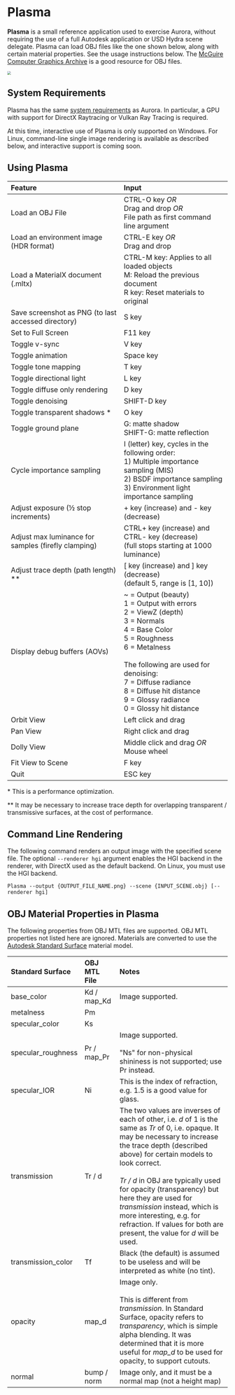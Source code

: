 # Plasma

**Plasma** is a small reference application used to exercise Aurora, without requiring the use of a full Autodesk application or USD Hydra scene delegate. Plasma can load OBJ files like the one shown below, along with certain material properties. See the usage instructions below. The [McGuire Computer Graphics Archive](https://casual-effects.com/data) is a good resource for OBJ files.

<img src="Plasma.jpg" style="zoom: 50%;" />

## System Requirements

Plasma has the same [system requirements](../README.md) as Aurora. In particular, a GPU with support for DirectX Raytracing or Vulkan Ray Tracing is required.

At this time, interactive use of Plasma is only supported on Windows. For Linux, command-line single image rendering is available as described below, and interactive support is coming soon.

## Using Plasma

| Feature                                             | Input                                                        |
| :-------------------------------------------------- | :----------------------------------------------------------- |
| Load an OBJ File                                    | CTRL-O key *OR*<br />Drag and drop *OR*<br />File path as first command line argument |
| Load an environment image (HDR format)              | CTRL-E key *OR*<br />Drag and drop                           |
| Load a MaterialX document (.mltx)                   | CTRL-M key: Applies to all loaded objects<br />M: Reload the previous document<br />R key: Reset materials to original |
| Save screenshot as PNG (to last accessed directory) | S key                                                        |
| Set to Full Screen                                  | F11 key                                                      |
| Toggle v-sync                                       | V key                                                        |
| Toggle animation                                    | Space key                                                    |
| Toggle tone mapping                                 | T key                                                        |
| Toggle directional light                            | L key                                                        |
| Toggle diffuse only rendering                       | D key                                                        |
| Toggle denoising                                    | SHIFT-D key                                                  |
| Toggle transparent shadows *                        | O key                                                        |
| Toggle ground plane                                 | G: matte shadow<br />SHIFT-G: matte reflection               |
| Cycle importance sampling                           | I (letter) key, cycles in the following order: <br />1) Multiple importance sampling (MIS)<br />2) BSDF importance sampling<br />3) Environment light importance sampling |
| Adjust exposure (½ stop increments)                 | + key (increase) and - key (decrease)                        |
| Adjust max luminance for samples (firefly clamping) | CTRL+ key (increase) and CTRL- key (decrease)<br />(full stops starting at 1000 luminance) |
| Adjust trace depth (path length) **                 | [ key (increase) and ] key (decrease)<br />(default 5, range is [1, 10]) |
| Display debug buffers (AOVs)                        | ~ = Output (beauty)<br />1 = Output with errors<br />2 = ViewZ (depth)<br />3 = Normals<br />4 = Base Color<br />5 = Roughness<br />6 = Metalness <br /><br />The following are used for denoising:<br />7 = Diffuse radiance<br />8 = Diffuse hit distance<br />9 = Glossy radiance<br />0 = Glossy hit distance |
| Orbit View                                          | Left click and drag                                          |
| Pan View                                            | Right click and drag                                         |
| Dolly View                                          | Middle click and drag *OR*<br />Mouse wheel                  |
| Fit View to Scene                                   | F key                                                        |
| Quit                                                | ESC key                                                      |

\* This is a performance optimization.

** It may be necessary to increase trace depth for overlapping transparent / transmissive surfaces, at the cost of performance.

## Command Line Rendering
The following command renders an output image with the specified scene file. The optional `--renderer hgi` argument enables the HGI backend in the renderer, with DirectX used as the default backend. On Linux, you must use the HGI backend.
```
Plasma --output {OUTPUT_FILE_NAME.png} --scene {INPUT_SCENE.obj} [--renderer hgi]
```

## OBJ Material Properties in Plasma

The following properties from OBJ MTL files are supported. OBJ MTL properties not listed here are ignored. Materials are converted to use the [Autodesk Standard Surface](https://autodesk.github.io/standard-surface) material model.

| Standard Surface   | OBJ MTL File | Notes                                                        |
| :----------------- | :----------- | :----------------------------------------------------------- |
| base_color         | Kd / map_Kd  | Image supported.                                             |
| metalness          | Pm           |                                                              |
| specular_color     | Ks           |                                                              |
| specular_roughness | Pr / map_Pr  | Image supported.<br /><br />"Ns" for non-physical shininess is not supported; use Pr instead. |
| specular_IOR       | Ni           | This is the index of refraction, e.g. 1.5 is a good value for glass. |
| transmission       | Tr / d       | The two values are inverses of each of other, i.e. *d* of 1 is the same as *Tr* of 0, i.e. opaque. It may be necessary to increase the trace depth (described above) for certain models to look correct.<br /><br /> *Tr / d* in OBJ are typically used for opacity (transparency) but here they are used for *transmission* instead, which is more interesting, e.g. for refraction. If values for both are present, the value for *d* will be used. |
| transmission_color | Tf           | Black (the default) is assumed to be useless and will be interpreted as white (no tint). |
| opacity            | map_d        | Image only.<br /><br />This is different from *transmission*. In Standard Surface, opacity refers to *transparency*, which is simple alpha blending. It was determined that it is more useful for *map_d* to be used for opacity, to support cutouts. |
| normal             | bump / norm  | Image only, and it must be a normal map (not a height map)   |